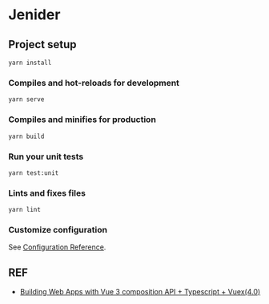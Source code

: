 # Jenider

## Project setup
```
yarn install
```

### Compiles and hot-reloads for development
```
yarn serve
```

### Compiles and minifies for production
```
yarn build
```

### Run your unit tests
```
yarn test:unit
```

### Lints and fixes files
```
yarn lint
```

### Customize configuration
See [Configuration Reference](https://cli.vuejs.org/config/).


## REF
 - [Building Web Apps with Vue 3 composition API + Typescript + Vuex(4.0)](https://soshace.com/building-web-apps-with-vue-3-composition-api-typescript-vuex4-0/)
